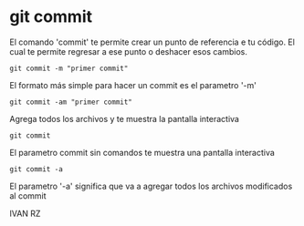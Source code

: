 git commit
==========


El comando 'commit' te permite crear un punto de referencia e tu código. El cual te permite regresar a ese punto o deshacer esos cambios.

```
git commit -m "primer commit"
```
El formato más simple para hacer un commit es el parametro '-m'

```
git commit -am "primer commit"
```
Agrega todos los archivos y te muestra la pantalla interactiva

```
git commit
```
El parametro commit sin comandos te muestra una pantalla interactiva

```
git commit -a
```
El parametro '-a' significa que va a agregar todos los archivos modificados al commit


IVAN RZ